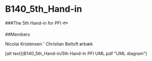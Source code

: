 # B140_5th_Hand-in
###The 5th Hand-in for PFI :fish:

##Members

Nicolai Kristensen
'
Christian Beltoft ørbæk

[alt text](B140_5th_Hand-in/5th Hand-In PFI UML.pdf "UML diagram")
